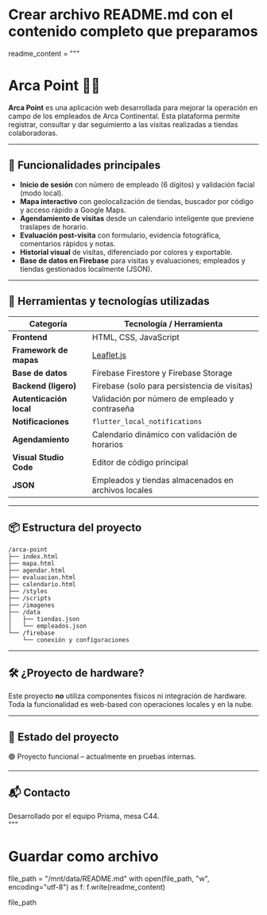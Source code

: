 # Crear archivo README.md con el contenido completo que preparamos
readme_content = """
# Arca Point 🛒📍

**Arca Point** es una aplicación web desarrollada para mejorar la operación en campo de los empleados de Arca Continental. Esta plataforma permite registrar, consultar y dar seguimiento a las visitas realizadas a tiendas colaboradoras.

---

## 🚀 Funcionalidades principales

- **Inicio de sesión** con número de empleado (6 dígitos) y validación facial (modo local).
- **Mapa interactivo** con geolocalización de tiendas, buscador por código y acceso rápido a Google Maps.
- **Agendamiento de visitas** desde un calendario inteligente que previene traslapes de horario.
- **Evaluación post-visita** con formulario, evidencia fotográfica, comentarios rápidos y notas.
- **Historial visual** de visitas, diferenciado por colores y exportable.
- **Base de datos en Firebase** para visitas y evaluaciones; empleados y tiendas gestionados localmente (JSON).

---

## 🧰 Herramientas y tecnologías utilizadas

| Categoría            | Tecnología / Herramienta                               |
|----------------------|--------------------------------------------------------|
| **Frontend**         | HTML, CSS, JavaScript                                  |
| **Framework de mapas** | [Leaflet.js](https://leafletjs.com)                  |
| **Base de datos**    | Firebase Firestore y Firebase Storage                  |
| **Backend (ligero)** | Firebase (solo para persistencia de visitas)           |
| **Autenticación local** | Validación por número de empleado y contraseña |
| **Notificaciones**   | `flutter_local_notifications`                          |
| **Agendamiento**     | Calendario dinámico con validación de horarios         |
| **Visual Studio Code** | Editor de código principal                           |
| **JSON**             | Empleados y tiendas almacenados en archivos locales    |

---

## 📦 Estructura del proyecto

```plaintext
/arca-point
├── index.html
├── mapa.html
├── agendar.html
├── evaluacion.html
├── calendario.html
├── /styles
├── /scripts
├── /imagenes
├── /data
│   ├── tiendas.json
│   └── empleados.json
└── /firebase
    └── conexión y configuraciones
```

---

## 🛠️ ¿Proyecto de hardware?

Este proyecto **no** utiliza componentes físicos ni integración de hardware. Toda la funcionalidad es web-based con operaciones locales y en la nube.

---


## 📌 Estado del proyecto

🟢 Proyecto funcional – actualmente en pruebas internas.  

---

## 📬 Contacto

Desarrollado por el equipo Prisma, mesa C44.  
"""

# Guardar como archivo
file_path = "/mnt/data/README.md"
with open(file_path, "w", encoding="utf-8") as f:
    f.write(readme_content)

file_path
